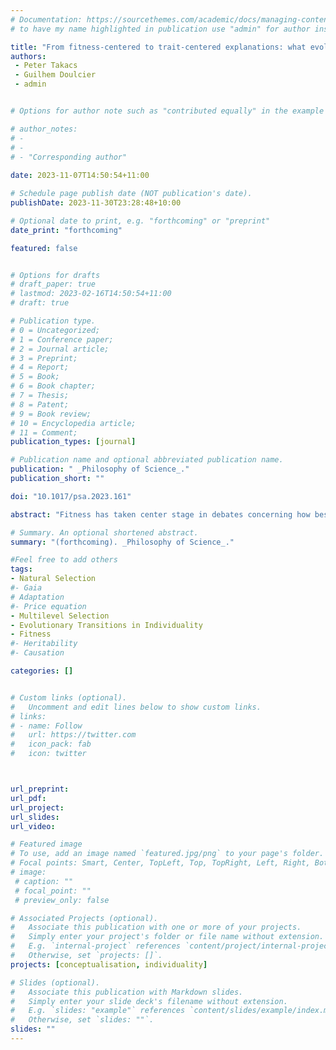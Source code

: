 ```yaml
---
# Documentation: https://sourcethemes.com/academic/docs/managing-content/ 
# to have my name highlighted in publication use "admin" for author instead of Pierrick Bourrat

title: "From fitness-centered to trait-centered explanations: what evolutionary transitions in individuality teach us about fitness"
authors:  
 - Peter Takacs
 - Guilhem Doulcier
 - admin


# Options for author note such as "contributed equally" in the example below, assuming they are three authors, the third author is corresponding author.

# author_notes:
# - 
# - 
# - "Corresponding author"
 
date: 2023-11-07T14:50:54+11:00

# Schedule page publish date (NOT publication's date).
publishDate: 2023-11-30T23:28:48+10:00

# Optional date to print, e.g. "forthcoming" or "preprint"
date_print: "forthcoming"

featured: false


# Options for drafts
# draft_paper: true
# lastmod: 2023-02-16T14:50:54+11:00
# draft: true

# Publication type.
# 0 = Uncategorized;
# 1 = Conference paper;
# 2 = Journal article;
# 3 = Preprint;
# 4 = Report;
# 5 = Book;
# 6 = Book chapter;
# 7 = Thesis;
# 8 = Patent;
# 9 = Book review;
# 10 = Encyclopedia article;
# 11 = Comment;
publication_types: [journal]

# Publication name and optional abbreviated publication name.
publication: " _Philosophy of Science_."
publication_short: ""

doi: "10.1017/psa.2023.161"

abstract: "Fitness has taken center stage in debates concerning how best to identify evolutionary transitions in individuality (ETIs). An influential framework proposes that an ETI occurs only when fitness is exported from constituent particles to a collective. We reformulate the conceptual structure of this framework as involving three steps. The culminating step compares “counterfactual” fitnesses against a long-run measure of fitness. This comparison assumes that collective-level fitness mereologically supervenes on particle fitness. However, if this assumption is rigorously enforced, the proposed conditions for identifying ETIs prove to be too weak. We here suggest an alternative model of ETIs centered around traits."

# Summary. An optional shortened abstract.
summary: "(forthcoming). _Philosophy of Science_."

#Feel free to add others
tags:
- Natural Selection
#- Gaia
# Adaptation
#- Price equation
- Multilevel Selection
- Evolutionary Transitions in Individuality
- Fitness
#- Heritability
#- Causation

categories: []


# Custom links (optional).
#   Uncomment and edit lines below to show custom links.
# links:
# - name: Follow
#   url: https://twitter.com
#   icon_pack: fab
#   icon: twitter



url_preprint:
url_pdf:
url_project:
url_slides:
url_video:

# Featured image
# To use, add an image named `featured.jpg/png` to your page's folder. 
# Focal points: Smart, Center, TopLeft, Top, TopRight, Left, Right, BottomLeft, Bottom, BottomRight.
# image:
 # caption: ""
 # focal_point: ""
 # preview_only: false

# Associated Projects (optional).
#   Associate this publication with one or more of your projects.
#   Simply enter your project's folder or file name without extension.
#   E.g. `internal-project` references `content/project/internal-project/index.md`.
#   Otherwise, set `projects: []`.
projects: [conceptualisation, individuality]

# Slides (optional).
#   Associate this publication with Markdown slides.
#   Simply enter your slide deck's filename without extension.
#   E.g. `slides: "example"` references `content/slides/example/index.md`.
#   Otherwise, set `slides: ""`.
slides: ""
---
```

